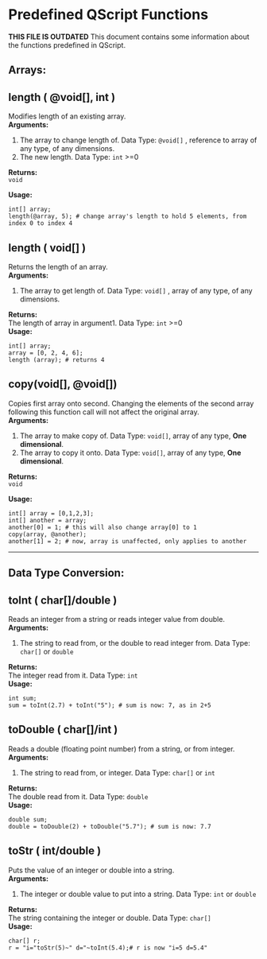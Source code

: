 # Predefined QScript Functions
**THIS FILE IS OUTDATED**
This document contains some information about the functions predefined in QScript.

## Arrays:
## length ( @void[], int )
Modifies length of an existing array.  
**Arguments:**  

1. The array to change length of. Data Type: `@void[]` , reference to array of any type, of any dimensions.
2. The new length. Data Type: `int` >=0  

**Returns:**  
`void`  

**Usage:**  
```
int[] array;
length(@array, 5); # change array's length to hold 5 elements, from index 0 to index 4
```

## length ( void[] )
Returns the length of an array.  
**Arguments:**  

1. The array to get length of. Data Type: `void[]` , array of any type, of any dimensions.  

**Returns:**  
The length of array in argument1. Data Type: `int` >=0  
**Usage:**  
```
int[] array;
array = [0, 2, 4, 6];
length (array); # returns 4
```

## copy(void[], @void[])
Copies first array onto second. Changing the elements of 
the second array following this function call will not affect
the original array.  
**Arguments:**  

1. The array to make copy of. Data Type: `void[]`, array of any type, **One dimensional**.  
2. The array to copy it onto. Data Type: `void[]`, array of any type, **One dimensional**.  

**Returns:**  
`void`  

**Usage:**  
```
int[] array = [0,1,2,3];
int[] another = array;
another[0] = 1; # this will also change array[0] to 1 
copy(array, @another);
another[1] = 2; # now, array is unaffected, only applies to another
```

---

## Data Type Conversion:
## toInt ( char[]/double )
Reads an integer from a string or reads integer value from double.  
**Arguments:**  

1. The string to read from, or the double to read integer from. Data Type: `char[]` or `double`  

**Returns:**  
The integer read from it. Data Type: `int`  
**Usage:**  
```
int sum;
sum = toInt(2.7) + toInt("5"); # sum is now: 7, as in 2+5
```

## toDouble ( char[]/int )
Reads a double (floating point number) from a string, or from integer.  
**Arguments:**  

1. The string to read from, or integer. Data Type: `char[]` or `int`  

**Returns:**  
The double read from it. Data Type: `double`  
**Usage:**  
```
double sum;
double = toDouble(2) + toDouble("5.7"); # sum is now: 7.7
```

## toStr ( int/double )
Puts the value of an integer or double into a string.  
**Arguments:**  

1. The integer or double value to put into a string. Data Type: `int` or `double`  

**Returns:**  
The string containing the integer or double. Data Type: `char[]`  
**Usage:**  
```
char[] r;
r = "i="toStr(5)~" d="~toInt(5.4);# r is now "i=5 d=5.4"
```
